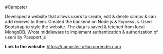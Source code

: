#Campster

Developed a website that allows users to create, edit & delete camps & can add reviews to them. Created the backend on Node.js & Express.js. Used Bootstrap to style the website. The data is saved & fetched from local MongoDB. Wrote middleware to implement authentication & authorization of users by Passport.js

**Link to the website:** https://campster-x7bp.onrender.com
